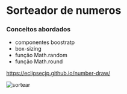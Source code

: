 # Sorteador de numeros #

### Conceitos abordados ###

* componentes boostratp
* box-sizing
* função Math.random
* função Math.round

https://eclipsecjp.github.io/number-draw/

![sortear](https://user-images.githubusercontent.com/58758617/235372957-cc792330-11e5-4467-9253-62b415aa9321.png)

